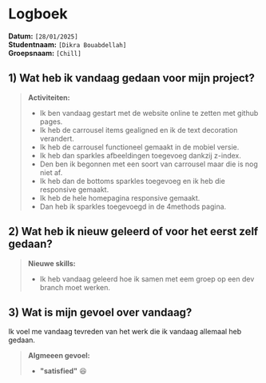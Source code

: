 # Logboek

**Datum:** `[28/01/2025]`  
**Studentnaam:** `[Dikra Bouabdellah]`  
**Groepsnaam:** `[Chill]`

## 1) Wat heb ik vandaag gedaan voor mijn project?

> **Activiteiten:**
>
> - Ik ben vandaag gestart met de website online te zetten met github pages.
> - Ik heb de carrousel items gealigned en ik de text decoration verandert.
> - Ik heb de carrousel functioneel gemaakt in de mobiel versie.
> - Ik heb dan sparkles afbeeldingen toegevoeg dankzij z-index.
> - Den ben ik begonnen met een soort van carrousel maar die is nog niet af.
> - Ik heb dan de bottoms sparkles toegevoeg en ik heb die responsive gemaakt.
> - Ik heb de hele homepagina responsive gemaakt.
> - Dan heb ik sparkles toegevoegd in de 4methods pagina.

## 2) Wat heb ik nieuw geleerd of voor het eerst zelf gedaan?

> **Nieuwe skills:**
>
> - Ik heb vandaag geleerd hoe ik samen met eem groep op een dev branch moet werken.

## 3) Wat is mijn gevoel over vandaag?

Ik voel me vandaag tevreden van het werk die ik vandaag allemaal heb gedaan.

> **Algmeeen gevoel:**
>
> - **"satisfied"** :satisfied:
